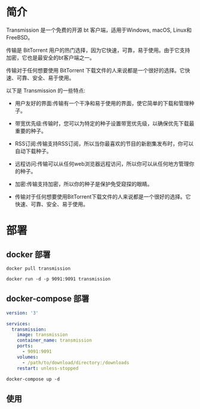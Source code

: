 # 简介
Transmission 是一个免费的开源 bt 客户端，适用于Windows, macOS, Linux和FreeBSD。

传输是 BitTorrent 用户的热门选择，因为它快速，可靠，易于使用。由于它支持加密，它也是最安全的bt客户端之一。

传输对于任何想要使用 BitTorrent 下载文件的人来说都是一个很好的选择。它快速、可靠、安全、易于使用。

以下是 Transmission 的一些特点:

- 用户友好的界面:传输有一个干净和易于使用的界面，使它简单的下载和管理种子。

- 带宽优先级:传输时，您可以为特定的种子设置带宽优先级，以确保优先下载最重要的种子。

- RSS订阅:传输支持RSS订阅，所以当你最喜欢的节目的新剧集发布时，你可以自动下载种子。

- 远程访问:传输可以从任何web浏览器远程访问，所以你可以从任何地方管理你的种子。

- 加密:传输支持加密，所以你的种子是保护免受窥探的眼睛。

- 传输对于任何想要使用BitTorrent下载文件的人来说都是一个很好的选择。它快速、可靠、安全、易于使用。

# 部署
## docker 部署
```shell
docker pull transmission
```
```shell
docker run -d -p 9091:9091 transmission
```
## docker-compose 部署

```yml
version: '3'

services:
  transmission:
    image: transmission
    container_name: transmission
    ports:
      - 9091:9091
    volumes:
      - /path/to/download/directory:/downloads
    restart: unless-stopped
```
```shell
docker-compose up -d
```
## 使用

